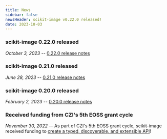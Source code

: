 ```yaml
---
title: News
sidebar: false
newsHeader: scikit-image v0.22.0 released!
date: 2023-10-03
---
```


### scikit-image 0.22.0 released

_October 3, 2023_ -- [0.22.0 release notes](https://scikit-image.org/docs/stable/release_notes/release_0.22.html)


### scikit-image 0.21.0 released

_June 28, 2023_ -- [0.21.0 release notes](https://scikit-image.org/docs/stable/release_notes/release_0.21.html)


### scikit-image 0.20.0 released

_February 2, 2023_ -- [0.20.0 release notes](https://scikit-image.org/docs/stable/release_notes/release_0.20.html)


### Received funding from CZI's 5th EOSS grant cycle

_November 30, 2022_ -- As part of CZI's 5th EOSS grant cycle, scikit-image received funding to
[create a typed, discoverable, and extensible API](https://chanzuckerberg.com/eoss/proposals/from-library-to-protocol-scikit-image-as-an-api-reference/)!
